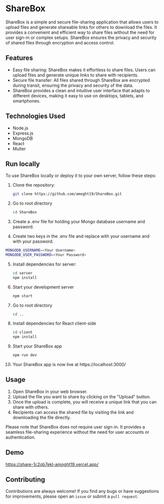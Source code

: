 # ShareBox

ShareBox is a simple and secure file-sharing application that allows users to upload files and generate shareable links for others to download the files. It provides a convenient and efficient way to share files without the need for user sign-in or complex setups. ShareBox ensures the privacy and security of shared files through encryption and access control.

## Features

- Easy file sharing: ShareBox makes it effortless to share files. Users can upload files and generate unique links to share with recipients.
- Secure file transfer: All files shared through ShareBox are encrypted during transit, ensuring the privacy and security of the data.
- ShareBox provides a clean and intuitive user interface that adapts to different devices, making it easy to use on desktops, tablets, and smartphones.


## Technologies Used

- Node.js
- Express.js
- MongoDB
- React
- Multer

## Run locally

To use ShareBox locally or deploy it to your own server, follow these steps:

1. Clone the repository:

   ```bash
   git clone https://github.com/amoght19/ShareBox.git
   ```

2. Go to root directory
     ```bash
    cd ShareBox
   ```

3. Create a .env file for holding your Mongo database username and password.

4. Create two keys in the .env file and replace <Your Username> with your username and <Your Password> with your password.
```bash
MONGODB_USERNAME=<Your Username>
MONGODB_USER_PASSWORD=<Your Password>
   ```

5. Install dependencies for server:

   ```bash
   cd server
   npm install
   ```

6. Start your development  server

   ```bash
   npm start
   ```

7. Go to root directory

   ```bash
   cd ..
   ```

8. Install dependencies for React client-side

   ```bash
   cd client
   npm install
   ```

9. Start your ShareBox app

   ```bash
   npm run dev
   ```

10. Your ShareBox app is now live at https://localhost:3000/

## Usage

1. Open ShareBox in your web browser.
2. Upload the file you want to share by clicking on the "Upload" button.
3. Once the upload is complete, you will receive a unique link that you can share with others.
4. Recipients can access the shared file by visiting the link and downloading the file directly.

Please note that ShareBox does not require user sign-in. It provides a seamless file-sharing experience without the need for user accounts or authentication.


   


## Demo

https://share-1c2ob7ekl-amoght19.vercel.app/


## Contributing

Contributions are always welcome!
If you find any bugs or have suggestions for improvements, please open an `issue` or submit a `pull request`.
